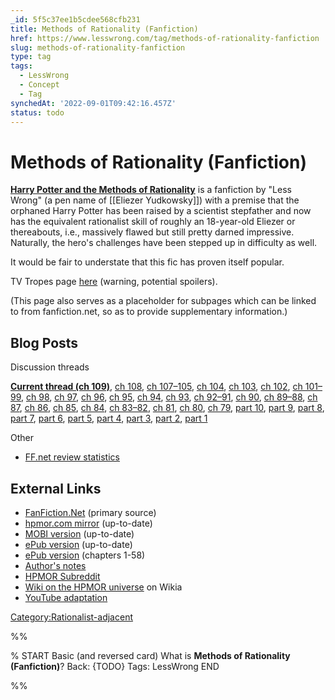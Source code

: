 ```yaml
---
_id: 5f5c37ee1b5cdee568cfb231
title: Methods of Rationality (Fanfiction)
href: https://www.lesswrong.com/tag/methods-of-rationality-fanfiction
slug: methods-of-rationality-fanfiction
type: tag
tags:
  - LessWrong
  - Concept
  - Tag
synchedAt: '2022-09-01T09:42:16.457Z'
status: todo
---
```


# Methods of Rationality (Fanfiction)

[**Harry Potter and the Methods of Rationality**](http://www.fanfiction.net/s/5782108/1/Harry_Potter_and_the_Methods_of_Rationality) is a fanfiction by "Less Wrong" (a pen name of [[Eliezer Yudkowsky]]) with a premise that the orphaned Harry Potter has been raised by a scientist stepfather and now has the equivalent rationalist skill of roughly an 18-year-old Eliezer or thereabouts, i.e., massively flawed but still pretty darned impressive. Naturally, the hero's challenges have been stepped up in difficulty as well.

It would be fair to understate that this fic has proven itself popular.

TV Tropes page [here](http://tvtropes.org/pmwiki/pmwiki.php/FanFic/HarryPotterAndTheMethodsOfRationality) (warning, potential spoilers).

(This page also serves as a placeholder for subpages which can be linked to from fanfiction.net, so as to provide supplementary information.)

## Blog Posts

Discussion threads

[**Current thread (ch 109)**](http://lesswrong.com/r/discussion/lw/lro/harry_potter_and_the_methods_of_rationality/), [ch 108](http://lesswrong.com/r/discussion/lw/lr9/harry_potter_and_the_methods_of_rationality/), [ch 107–105](http://lesswrong.com/r/discussion/lw/lqj/harry_potter_and_the_methods_of_rationality/), [ch 104](http://lesswrong.com/r/discussion/lw/lq8/harry_potter_and_the_methods_of_rationality/), [ch 103](http://lesswrong.com/r/discussion/lw/lmk/harry_potter_and_the_methods_of_rationality/), [ch 102](http://lesswrong.com/r/discussion/lw/km5/harry_potter_and_the_methods_of_rationality/), [ch 101–99](http://lesswrong.com/r/discussion/lw/jc8/harry_potter_and_the_methods_of_rationality/), [ch 98](http://lesswrong.com/r/discussion/lw/igc/harry_potter_and_the_methods_of_rationality/), [ch 97](http://lesswrong.com/r/discussion/lw/ibr/harry_potter_and_the_methods_of_rationality/), [ch 96](http://lesswrong.com/r/discussion/lw/i4r/harry_potter_and_the_methods_of_rationality/), [ch 95](http://lesswrong.com/r/discussion/lw/i19/harry_potter_and_the_methods_of_rationality/), [ch 94](http://lesswrong.com/r/discussion/lw/hxg/harry_potter_and_the_methods_of_rationality/), [ch 93](http://lesswrong.com/r/discussion/lw/hws/harry_potter_and_the_methods_of_rationality/), [ch 92–91](http://lesswrong.com/r/discussion/lw/hwf/harry_potter_and_the_methods_of_rationality/), [ch 90](http://lesswrong.com/r/discussion/lw/hvg/harry_potter_and_the_methods_of_rationality/), [ch 89–88](http://lesswrong.com/r/discussion/lw/huq/harry_potter_and_the_methods_of_rationality/), [ch 87](http://lesswrong.com/r/discussion/lw/g1q/harry_potter_and_the_methods_of_rationality/), [ch 86](http://lesswrong.com/r/discussion/lw/fyv/harry_potter_and_the_methods_of_rationality/), [ch 85](http://lesswrong.com/r/discussion/lw/bto/harry_potter_and_the_methods_of_rationality/), [ch 84](http://lesswrong.com/r/discussion/lw/bmx/harry_potter_and_the_methods_of_rationality/), [ch 83–82](http://lesswrong.com/r/discussion/lw/bfo/harry_potter_and_the_methods_of_rationality/), [ch 81](http://lesswrong.com/lw/b7s/harry_potter_and_the_methods_of_rationality/), [ch 80](http://lesswrong.com/r/discussion/lw/b5s/harry_potter_and_the_methods_of_rationality/), [ch 79](http://lesswrong.com/lw/axe/harry_potter_and_the_methods_of_rationality/), [part 10](http://lesswrong.com/lw/ams/harry_potter_and_the_methods_of_rationality/), [part 9](http://lesswrong.com/r/discussion/lw/7jd/harry_potter_and_the_methods_of_rationality/), [part 8](http://lesswrong.com/r/discussion/lw/797/harry_potter_and_the_methods_of_rationality/), [part 7](http://lesswrong.com/r/discussion/lw/3rb/harry_potter_and_the_methods_of_rationality/), [part 6](http://lesswrong.com/r/discussion/lw/364/harry_potter_and_the_methods_of_rationality/), [part 5](http://lesswrong.com/lw/30g/harry_potter_and_the_methods_of_rationality/), [part 4](http://lesswrong.com/lw/2tr/harry_potter_and_the_methods_of_rationality/), [part 3](http://lesswrong.com/lw/2nm/harry_potter_and_the_methods_of_rationality/), [part 2](http://lesswrong.com/lw/2ie/harry_potter_and_the_methods_of_rationality/), [part 1](http://lesswrong.com/lw/2ab/harry_potter_and_the_methods_of_rationality/)

Other

- [FF.net review statistics](http://lesswrong.com/lw/fag/analyzing_ffnet_reviews_of_harry_potter_and_the/)

## External Links

- [FanFiction.Net](http://www.fanfiction.net/s/5782108/1/Harry_Potter_and_the_Methods_of_Rationality) (primary source)
- [hpmor.com mirror](http://hpmor.com/) (up-to-date)
- [MOBI version](http://ikeran.org/rationality.mobi) (up-to-date)
- [ePub version](http://ikeran.org/rationality.epub) (up-to-date)
- [ePub version](http://rx-core.org/lesswrong/MoR.epub) (chapters 1-58)
- [Author's notes](http://www.evernote.com/pub/adelenedawner/Eliezer)
- [HPMOR Subreddit](http://reddit.com/r/hpmor)
- [Wiki on the HPMOR universe](https://hpmor.fandom.com/) on Wikia
- [YouTube adaptation](https://www.youtube.com/watch?v=PpejSWY0Wa0&list=PLC64C47A407D58AAC)

[Category:Rationalist-adjacent](https://wiki.lesswrong.com/wiki/Category:Rationalist-adjacent)


%%

% START
Basic (and reversed card)
What is **Methods of Rationality (Fanfiction)**?
Back: {TODO}
Tags: LessWrong
END

%%
	
